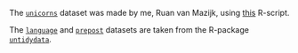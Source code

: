 The [`unicorns`](unicorns.csv) dataset was made by me, Ruan van Mazijk, using [this](R/generate-data-for-day-1.R) R-script.

The [`language`](language.csv) and [`prepost`](prepost.csv) datasets are taken from the R-package [`untidydata`](https://www.jvcasillas.com/untidydata/).
